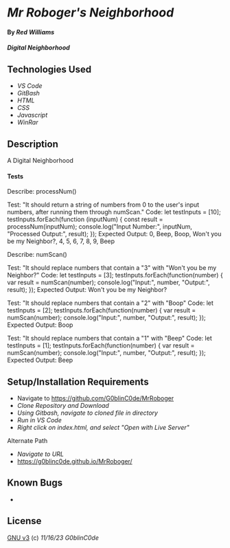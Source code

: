 # _Mr Roboger's Neighborhood_

#### By _**Red Williams**_

#### _Digital Neighborhood_

## Technologies Used

* _VS Code_
* _GitBash_
* _HTML_
* _CSS_
* _Javascript_
* _WinRar_

## Description

A Digital Neighborhood

#### Tests

Describe: processNum()

Test: "It should return a string of numbers from 0 to the user's input numbers, after running them through numScan."
Code: let testInputs = [10];
testInputs.forEach(function (inputNum) {
    const result = processNum(inputNum);
    console.log("Input Number:", inputNum, "Processed Output:", result);
});
Expected Output: 0, Beep, Boop, Won't you be my Neighbor?, 4, 5, 6, 7, 8, 9, Beep


Describe: numScan()

Test: "It should replace numbers that contain a "3" with "Won't you be my Neighbor?"
Code: let testInputs = [3];
testInputs.forEach(function(number) {
    var result = numScan(number);
    console.log("Input:", number, "Output:", result);
});
Expected Output: Won't you be my Neighbor?

Test: "It should replace numbers that contain a "2" with "Boop"
Code: let testInputs = [2];
testInputs.forEach(function(number) {
    var result = numScan(number);
    console.log("Input:", number, "Output:", result);
});
Expected Output: Boop

Test: "It should replace numbers that contain a "1" with "Beep"
Code: let testInputs = [1];
testInputs.forEach(function(number) {
    var result = numScan(number);
    console.log("Input:", number, "Output:", result);
});
Expected Output: Beep


## Setup/Installation Requirements

* Navigate to https://github.com/G0blinC0de/MrRoboger
* _Clone Repository and Download_
* _Using Gitbash, navigate to cloned file in directory_
* _Run in VS Code_
* _Right click on index.html, and select "Open with Live Server"_ 

Alternate Path
* _Navigate to URL_
* https://g0blinc0de.github.io/MrRoboger/



## Known Bugs

* 


## License



[GNU v3](LICENSE) (c) _11/16/23_ _G0blinC0de_